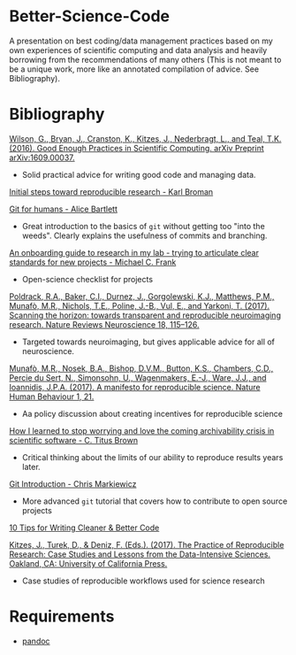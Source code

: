 # Better-Science-Code
A presentation on best coding/data management practices based on my own experiences of scientific computing and data analysis and heavily borrowing from the recommendations of many others (This is not meant to be a unique work, more like an annotated compilation of advice. See Bibliography).

# Bibliography
[Wilson, G., Bryan, J., Cranston, K., Kitzes, J., Nederbragt, L., and Teal, T.K. (2016). Good Enough Practices in Scientific Computing. arXiv Preprint arXiv:1609.00037.
](https://swcarpentry.github.io/good-enough-practices-in-scientific-computing/)
* Solid practical advice for writing good code and managing data.

[Initial steps toward reproducible research - Karl Broman ](http://kbroman.org/steps2rr/)

[Git for humans - Alice Bartlett](https://speakerdeck.com/alicebartlett/git-for-humans)
* Great introduction to the basics of `git` without getting too "into the weeds". Clearly explains the usefulness of commits and branching.

[An onboarding guide to research in my lab - trying to articulate clear standards for new projects - Michael C. Frank](http://babieslearninglanguage.blogspot.com/2017/01/onboarding.html)
* Open-science checklist for projects

[Poldrack, R.A., Baker, C.I., Durnez, J., Gorgolewski, K.J., Matthews, P.M., Munafò, M.R., Nichols, T.E., Poline, J.-B., Vul, E., and Yarkoni, T. (2017). Scanning the horizon: towards transparent and reproducible neuroimaging research. Nature Reviews Neuroscience 18, 115–126.](http://dx.doi.org/10.1038/nrn.2016.167)
* Targeted towards neuroimaging, but gives applicable advice for all of neuroscience.

[Munafò, M.R., Nosek, B.A., Bishop, D.V.M., Button, K.S., Chambers, C.D., Percie du Sert, N., Simonsohn, U., Wagenmakers, E.-J., Ware, J.J., and Ioannidis, J.P.A. (2017). A manifesto for reproducible science. Nature Human Behaviour 1, 21.
](http://dx.doi.org/10.1038/s41562-016-0021)
* Aa policy discussion about creating incentives for reproducible science

[How I learned to stop worrying and love the coming archivability crisis in scientific software - C. Titus Brown](http://ivory.idyll.org/blog/2017-pof-software-archivability.html)
* Critical thinking about the limits of our ability to reproduce results years later.

[Git Introduction - Chris Markiewicz](https://github.com/bu-cnso/git-introduction)
* More advanced `git` tutorial that covers how to contribute to open source projects

[10 Tips for Writing Cleaner & Better Code ](http://www.makeuseof.com/tag/10-tips-writing-cleaner-better-code/)

[Kitzes, J., Turek, D., & Deniz, F. (Eds.). (2017). The Practice of Reproducible Research: Case Studies and Lessons from the Data-Intensive Sciences. Oakland, CA: University of California Press.](https://www.practicereproducibleresearch.org/)
* Case studies of reproducible workflows used for science research

# Requirements
* [pandoc](http://pandoc.org/)
